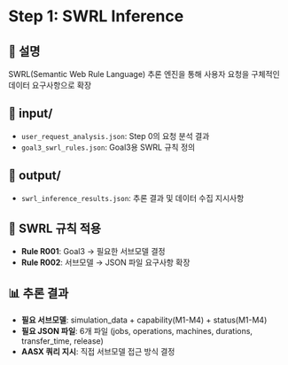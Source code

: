 # Step 1: SWRL Inference

## 📝 설명
SWRL(Semantic Web Rule Language) 추론 엔진을 통해 사용자 요청을 구체적인 데이터 요구사항으로 확장

## 📂 input/
- `user_request_analysis.json`: Step 0의 요청 분석 결과
- `goal3_swrl_rules.json`: Goal3용 SWRL 규칙 정의

## 📂 output/
- `swrl_inference_results.json`: 추론 결과 및 데이터 수집 지시사항

## 🧠 SWRL 규칙 적용
- **Rule R001**: Goal3 → 필요한 서브모델 결정
- **Rule R002**: 서브모델 → JSON 파일 요구사항 확장

## 📊 추론 결과
- **필요 서브모델**: simulation_data + capability(M1-M4) + status(M1-M4)  
- **필요 JSON 파일**: 6개 파일 (jobs, operations, machines, durations, transfer_time, release)
- **AASX 쿼리 지시**: 직접 서브모델 접근 방식 결정
